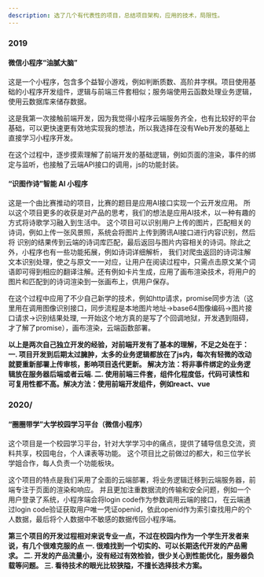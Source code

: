 ```yaml
---
description: 选了几个有代表性的项目，总结项目架构，应用的技术，局限性。
---
```


### 2019

#### 微信小程序“油腻大脑”
这是一个小程序，包含多个益智小游戏，例如判断质数、高阶井字棋。项目使用基础的小程序开发组件，逻辑与前端三件套相似；服务端使用云函数处理业务逻辑，使用云数据库来储存数据。

这是我第一次接触前端开发，因为我觉得小程序云端服务齐全，也有比较好的平台基础，可以更快速更有效地实现我的想法，所以我选择在没有Web开发的基础上直接学习小程序开发。

在这个过程中，逐步摸索理解了前端开发的基础逻辑，例如页面的渲染，事件的绑定与监听，也接触了云端API接口的调用，js的功能封装。

#### “识图作诗”智能 AI 小程序

这是一个由比赛推动的项目，比赛的题目是应用AI接口实现一个云开发应用。
所以这个项目更多的收获是对产品的思考，我们的想法是应用AI技术，以一种有趣的方式将诗歌学习融入到生活中。
这个项目可以识别用户上传的图片，匹配相关的诗词，例如上传一张风景照，系统会将图片上传到腾讯AI接口进行内容识别，然后将
识别的结果传到云端的诗词库匹配，最后返回与图片内容相关的诗词。除此之外，小程序也有一些功能拓展，例如诗词详细解析，
我们对爬虫返回的诗词注解文本识别处理，使之与原文一一对应，让用户在阅读过程中，只需点击原文某个词语即可得到相应的翻译注解。还有例如卡片生成，应用了画布渲染技术，将用户的图片和匹配到的诗词渲染到一张画布上，供用户保存。

在这个过程中应用了不少自己新学的技术，例如http请求，promise同步方法（这里用在调用图像识别接口，同步流程是本地图片地址->base64图像编码->图片接口请求->识别结果处理, 一开始这个地方真的是写了个回调地狱，开发遇到阻碍，才了解了promise），画布渲染，云端函数部署。

**以上是两次自己独立开发的经验，对前端开发有了基本的理解，不足之处在于：
一. 项目开发到后期太过臃肿，太多的业务逻辑都放在了js内，每次有轻微的改动就要重新部署上传审核，影响项目迭代更新。
解决方法：将非事件绑定的业务逻辑放在服务器后端或者云端.
二. 使用前端三件套，组件化程度低，代码可读性和可复用性都不高。解决方法：使用前端开发组件，例如react、vue**

### 2020/

#### “圈圈带学”大学校园学习平台（微信小程序）

这个项目是一个校园学习平台，针对大学学习中的痛点，提供了辅导信息交流，资料共享，校园电台，个人课表等功能。
这个项目比之前做过的都大，和三位学长学姐合作，每人负责一个功能板块。

这个项目的特点是我们采用了全面的云端部署，将业务逻辑迁移到云端服务器，前端专注于页面的渲染和响应。
并且更加注重数据流的传输和安全问题，例如一个用户登录了系统，小程序端会将login code作为参数调用云端的接口，
在云端通过login code验证获取用户唯一凭证openid，依此openid作为索引查找用户的个人数据，最后将个人数据中不敏感的数据传回小程序端。

**第三个项目的开发过程相对来说专业一点，不过在校园内作为一个学生开发者来说，有几个很难克服的点
一. 很难找到一个切实的、可以长期迭代开发的产品需求。
二. 开发的产品流量小，没有经过有效检验，很少关心到性能优化，服务器负载等问题。
三. 看待技术的眼光比较狭隘，不擅长选择技术方案。**
